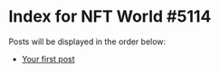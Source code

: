 # Index for NFT World #5114
Posts will be displayed in the order below:

- [Your first post](./001-first.md)

